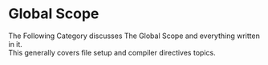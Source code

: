 # Global Scope

The Following Category discusses The Global Scope and everything written in it.  
This generally covers file setup and compiler directives topics.